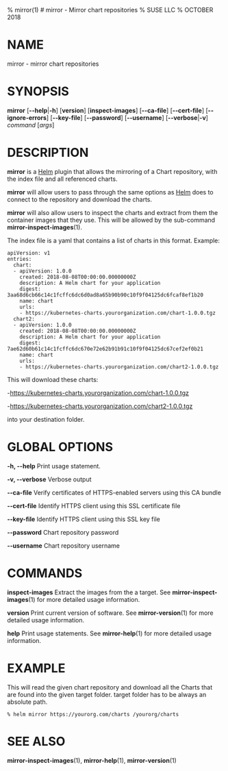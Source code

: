 % mirror(1) # mirror - Mirror chart repositories
% SUSE LLC
% OCTOBER 2018
# NAME
mirror - mirror chart repositories

# SYNOPSIS
**mirror**
[**--help**|**-h**]
[**version**]
[**inspect-images**]
[**--ca-file**]
[**--cert-file**]
[**--ignore-errors**]
[**--key-file**]
[**--password**]
[**--username**]
[**--verbose**|**-v**]
*command* [*args*]

# DESCRIPTION
**mirror** is a [Helm][1] plugin that allows the mirroring of a Chart
repository, with the index file and all referenced charts.

**mirror** will allow users to pass through the same options
as [Helm][1] does to connect to the repository and download the charts.

**mirror** will also allow users to inspect the charts and extract from them the
container images that they use. This will be allowed by the sub-command
**mirror-inspect-images**(1).

The index file is a yaml that contains a list of charts in this format.
Example:

```
apiVersion: v1
entries:
  chart:
  - apiVersion: 1.0.0
    created: 2018-08-08T00:00:00.00000000Z
    description: A Helm chart for your application
    digest: 3aa68d6cb66c14c1fcffc6dc6d0ad8a65b90b90c10f9f04125dc6fcaf8ef1b20
    name: chart
    urls:
    - https://kubernetes-charts.yourorganization.com/chart-1.0.0.tgz
  chart2:
  - apiVersion: 1.0.0
    created: 2018-08-08T00:00:00.00000000Z
    description: A Helm chart for your application
    digest: 7ae62d60b61c14c1fcffc6dc670e72e62b91b91c10f9f04125dc67cef2ef0b21
    name: chart
    urls:
    - https://kubernetes-charts.yourorganization.com/chart2-1.0.0.tgz
```
This will download these charts:

-https://kubernetes-charts.yourorganization.com/chart-1.0.0.tgz

-https://kubernetes-charts.yourorganization.com/chart2-1.0.0.tgz

into your destination folder.

# GLOBAL OPTIONS

**-h, --help**
  Print usage statement.

**-v, --verbose**
  Verbose output

**--ca-file**
  Verify certificates of HTTPS-enabled servers using this CA bundle

**--cert-file**
  Identify HTTPS client using this SSL certificate file

**--key-file**
  Identify HTTPS client using this SSL key file

**--password**
  Chart repository password

**--username**
  Chart repository username

# COMMANDS

**inspect-images**
  Extract the images from the a target. See **mirror-inspect-images**(1) for more detailed usage
  information.

**version**
  Print current version of software. See **mirror-version**(1) for more detailed
  usage information.

**help**
  Print usage statements. See **mirror-help**(1)
  for more detailed usage information.

# EXAMPLE
This will read the given chart repository and download all the Charts that are found into the
given target folder. target folder has to be always an absolute path.

`% helm mirror https://yourorg.com/charts /yourorg/charts`

# SEE ALSO
**mirror-inspect-images**(1),
**mirror-help**(1),
**mirror-version**(1)

[1]: https://docs.helm.sh
